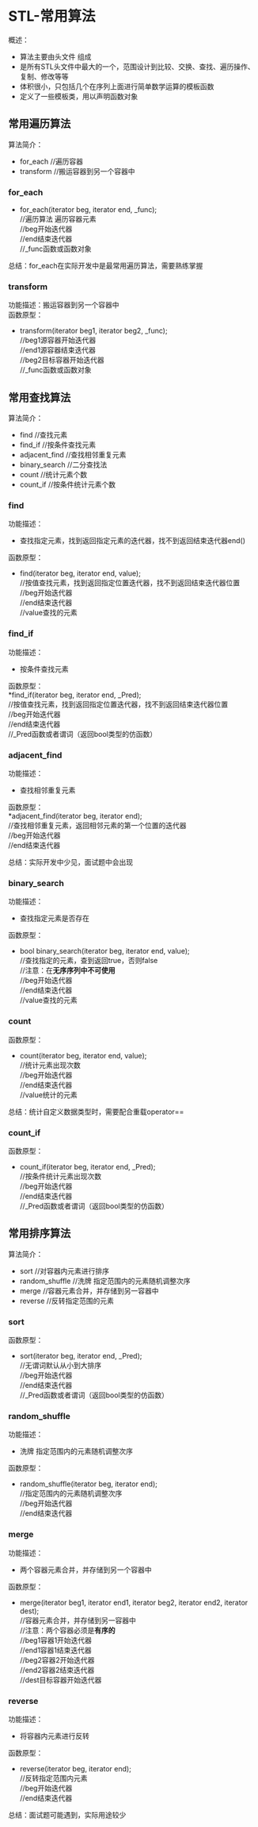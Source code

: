 # STL-常用算法
概述：  
 * 算法主要由头文件<algorithm> <functional> <numeric>组成  
 * <algorithm>是所有STL头文件中最大的一个，范围设计到比较、交换、查找、遍历操作、复制、修改等等  
 * <numeric>体积很小，只包括几个在序列上面进行简单数学运算的模板函数  
 * <functional>定义了一些模板类，用以声明函数对象  
  
## 常用遍历算法
算法简介：  
 * for_each //遍历容器  
 * transform //搬运容器到另一个容器中  
  
### for_each
 * for_each(iterator beg, iterator end, _func);  
 //遍历算法 遍历容器元素  
 //beg开始迭代器  
 //end结束迭代器  
 //_func函数或函数对象  
  
总结：for_each在实际开发中是最常用遍历算法，需要熟练掌握  
  
### transform
功能描述：搬运容器到另一个容器中  
函数原型：  
 * transform(iterator beg1, iterator beg2, _func);  
 //beg1源容器开始迭代器  
 //end1源容器结束迭代器  
 //beg2目标容器开始迭代器  
 //_func函数或函数对象  
  
## 常用查找算法
算法简介：  
 * find //查找元素  
 * find_if //按条件查找元素  
 * adjacent_find //查找相邻重复元素  
 * binary_search //二分查找法  
 * count //统计元素个数  
 * count_if //按条件统计元素个数  
  
### find
功能描述：  
 * 查找指定元素，找到返回指定元素的迭代器，找不到返回结束迭代器end()  
  
函数原型：  
 * find(iterator beg, iterator end, value);  
 //按值查找元素，找到返回指定位置迭代器，找不到返回结束迭代器位置  
 //beg开始迭代器  
 //end结束迭代器  
 //value查找的元素  
  
### find_if
功能描述：  
 * 按条件查找元素  
  
函数原型：  
 *find_if(iterator beg, iterator end, _Pred);  
 //按值查找元素，找到返回指定位置迭代器，找不到返回结束迭代器位置  
 //beg开始迭代器  
 //end结束迭代器  
 //_Pred函数或者谓词（返回bool类型的仿函数）  
  
### adjacent_find
功能描述：  
 * 查找相邻重复元素  
  
函数原型：  
 *adjacent_find(iterator beg, iterator end);  
 //查找相邻重复元素，返回相邻元素的第一个位置的迭代器  
 //beg开始迭代器  
 //end结束迭代器  
  
总结：实际开发中少见，面试题中会出现  
  
### binary_search
功能描述：  
 * 查找指定元素是否存在  
  
函数原型：  
 * bool binary_search(iterator beg, iterator end, value);  
 //查找指定的元素，查到返回true，否则false  
 //注意：在**无序序列中不可使用**  
 //beg开始迭代器  
 //end结束迭代器  
 //value查找的元素  
  
### count
函数原型：  
 * count(iterator beg, iterator end, value);  
 //统计元素出现次数  
 //beg开始迭代器  
 //end结束迭代器  
 //value统计的元素  
  
总结：统计自定义数据类型时，需要配合重载operator==  
  
### count_if
函数原型：  
 * count_if(iterator beg, iterator end, _Pred);  
 //按条件统计元素出现次数  
 //beg开始迭代器  
 //end结束迭代器  
 //_Pred函数或者谓词（返回bool类型的仿函数）  
  
## 常用排序算法
算法简介：  
 * sort //对容器内元素进行排序  
 * random_shuffle //洗牌 指定范围内的元素随机调整次序  
 * merge //容器元素合并，并存储到另一容器中  
 * reverse //反转指定范围的元素  
  
### sort
函数原型：  
 * sort(iterator beg, iterator end, _Pred);  
 //无谓词默认从小到大排序  
 //beg开始迭代器  
 //end结束迭代器  
 //_Pred函数或者谓词（返回bool类型的仿函数）  
  
### random_shuffle
功能描述：  
 * 洗牌 指定范围内的元素随机调整次序  
  
函数原型：  
 * random_shuffle(iterator beg, iterator end);  
 //指定范围内的元素随机调整次序  
 //beg开始迭代器  
 //end结束迭代器  
  
### merge
功能描述：  
 * 两个容器元素合并，并存储到另一个容器中  
  
函数原型：  
 * merge(iterator beg1, iterator end1, iterator beg2, iterator end2, iterator dest);  
 //容器元素合并，并存储到另一容器中  
 //注意：两个容器必须是**有序的**  
 //beg1容器1开始迭代器  
 //end1容器1结束迭代器  
 //beg2容器2开始迭代器  
 //end2容器2结束迭代器  
 //dest目标容器开始迭代器  
  
### reverse
功能描述：  
 * 将容器内元素进行反转  
  
函数原型：  
 * reverse(iterator beg, iterator end);  
 //反转指定范围内元素  
 //beg开始迭代器  
 //end结束迭代器  
  
总结：面试题可能遇到，实际用途较少  
  
